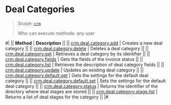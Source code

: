 # Deal Categories

> Scope: [`crm`](../../../scopes/permissions.md)
>
> Who can execute methods: any user

#|
|| **Method** | **Description** ||
|| [crm.deal.category.add](./crm-deal-category-add.md) | Creates a new deal category ||
|| [crm.deal.category.delete](./crm-deal-category-delete.md) | Deletes a deal category ||
|| [crm.deal.category.get](./crm-deal-category-get.md) | Retrieves a deal category by its identifier ||
|| [crm.deal.category.fields](./crm-deal-category-fields.md) | Gets the fields of the invoice status ||
|| [crm.deal.category.list](./crm-deal-category-list.md) | Retrieves the description of deal category fields ||
|| [crm.deal.category.update](./crm-deal-category-update.md) | Updates an existing deal category ||
|| [crm.deal.category.default.get](./crm-deal-category-default-get.md) | Gets the settings for the default deal category ||
|| [crm.deal.category.default.set](./crm-deal-category-default-set.md) | Sets the settings for the default deal category ||
|| [crm.deal.category.status](./crm-deal-category-status.md) | Returns the identifier of the directory where deal stages are stored ||
|| [crm.deal.category.stage.list](./crm-deal-category-stage-list.md) | Returns a list of deal stages for the category ||
|#